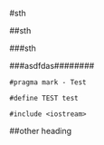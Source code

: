 #sth

##sth

###sth

###asdfdas########

```
#pragma mark - Test

#define TEST test

#include <iostream>
```

##other heading

